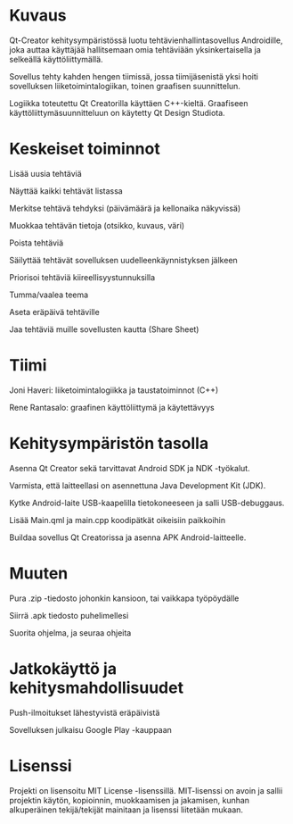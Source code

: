 # Kuvaus
Qt-Creator kehitysympäristössä luotu tehtävienhallintasovellus Androidille, joka auttaa käyttäjää hallitsemaan omia tehtäviään yksinkertaisella ja selkeällä käyttöliittymällä. 

Sovellus tehty kahden hengen tiimissä, jossa tiimijäsenistä yksi hoiti sovelluksen liiketoimintalogiikan, toinen graafisen suunnittelun.

Logiikka toteutettu Qt Creatorilla käyttäen C++-kieltä. Graafiseen käyttöliittymäsuunnitteluun on käytetty Qt Design Studiota.

# Keskeiset toiminnot
Lisää uusia tehtäviä

Näyttää kaikki tehtävät listassa

Merkitse tehtävä tehdyksi (päivämäärä ja kellonaika näkyvissä)

Muokkaa tehtävän tietoja (otsikko, kuvaus, väri)

Poista tehtäviä

Säilyttää tehtävät sovelluksen uudelleenkäynnistyksen jälkeen

Priorisoi tehtäviä kiireellisyystunnuksilla

Tumma/vaalea teema

Aseta eräpäivä tehtäville

Jaa tehtäviä muille sovellusten kautta (Share Sheet)

# Tiimi
Joni Haveri: liiketoimintalogiikka ja taustatoiminnot (C++)

Rene Rantasalo: graafinen käyttöliittymä ja käytettävyys

# Kehitysympäristön tasolla
Asenna Qt Creator sekä tarvittavat Android SDK ja NDK -työkalut.

Varmista, että laitteellasi on asennettuna Java Development Kit (JDK).

Kytke Android-laite USB-kaapelilla tietokoneeseen ja salli USB-debuggaus.

Lisää Main.qml ja main.cpp koodipätkät oikeisiin paikkoihin

Buildaa sovellus Qt Creatorissa ja asenna APK Android-laitteelle.

# Muuten
Pura .zip -tiedosto johonkin kansioon, tai vaikkapa työpöydälle

Siirrä .apk tiedosto puhelimellesi

Suorita ohjelma, ja seuraa ohjeita

# Jatkokäyttö ja kehitysmahdollisuudet
Push-ilmoitukset lähestyvistä eräpäivistä

Sovelluksen julkaisu Google Play -kauppaan

# Lisenssi
Projekti on lisensoitu MIT License -lisenssillä. MIT-lisenssi on avoin ja sallii projektin käytön, kopioinnin, muokkaamisen ja jakamisen, kunhan alkuperäinen tekijä/tekijät mainitaan ja lisenssi liitetään mukaan.
